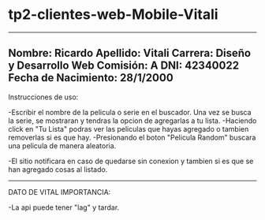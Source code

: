 ﻿# tp2-clientes-web-Mobile-Vitali
------------------------------------------------------------------------------------------------------------------------------
Nombre: Ricardo Apellido: Vitali Carrera: Diseño y Desarrollo Web Comisión: A DNI: 42340022 Fecha de Nacimiento: 28/1/2000
------------------------------------------------------------------------------------------------------------------------------


Instrucciones de uso:

-Escribir el nombre de la pelicula o serie en el buscador. Una vez se busca la serie, se mostraran y tendras la opcion de agregarlas a tu lista.
-Haciendo click en "Tu Lista" podras ver las peliculas que hayas agregado o tambien removerlas si es que hay.
-Presionando el boton "Pelicula Random" buscara una pelicula de manera aleatoria.

-El sitio notificara en caso de quedarse sin conexion y tambien si es que se han agregado cosas al listado.



------------------------------------------------------------------------------------------------------------------------------
DATO DE VITAL IMPORTANCIA:

-La api puede tener "lag" y tardar.

